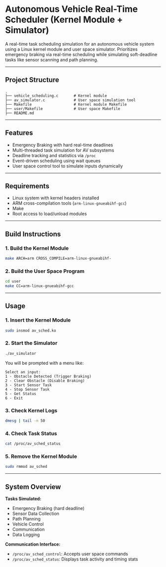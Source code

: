 # Autonomous Vehicle Real-Time Scheduler (Kernel Module + Simulator)

A real-time task scheduling simulation for an autonomous vehicle system using a Linux kernel module and user space simulator. Prioritizes emergency braking via real-time scheduling while simulating soft-deadline tasks like sensor scanning and path planning.

---

## Project Structure

```
.
├── vehicle_scheduling.c       # Kernel module
├── av_simulator.c             # User space simulation tool
├── Makefile                   # Kernel module Makefile
├── user/Makefile              # User space Makefile
├── README.md
```

---

## Features

- Emergency Braking with hard real-time deadlines
- Multi-threaded task simulation for AV subsystems
- Deadline tracking and statistics via `/proc`
- Event-driven scheduling using wait queues
- User space control tool to simulate inputs dynamically

---

## Requirements

- Linux system with kernel headers installed  
- ARM cross-compilation tools (`arm-linux-gnueabihf-gcc`)
- Make
- Root access to load/unload modules

---

## Build Instructions

### 1. Build the Kernel Module

```bash
make ARCH=arm CROSS_COMPILE=arm-linux-gnueabihf-
```

### 2. Build the User Space Program

```bash
cd user
make CC=arm-linux-gnueabihf-gcc
```

---

## Usage

### 1. Insert the Kernel Module

```bash
sudo insmod av_sched.ko
```

### 2. Start the Simulator

```bash
./av_simulator
```

You will be prompted with a menu like:

```
Select an input:
1 - Obstacle Detected (Trigger Braking)
2 - Clear Obstacle (Disable Braking)
3 - Start Sensor Task
4 - Stop Sensor Task
5 - Get Status
6 - Exit
```

### 3. Check Kernel Logs

```bash
dmesg | tail -n 50
```

### 4. Check Task Status

```bash
cat /proc/av_sched_status
```

### 5. Remove the Kernel Module

```bash
sudo rmmod av_sched
```

---

## System Overview

**Tasks Simulated:**

- Emergency Braking (hard deadline)
- Sensor Data Collection
- Path Planning
- Vehicle Control
- Communication
- Data Logging

**Communication Interface:**

- `/proc/av_sched_control`: Accepts user space commands  
- `/proc/av_sched_status`: Displays task activity and timing stats
